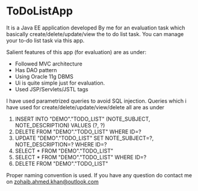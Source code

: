# ToDoListApp
It is a Java EE application developed By me for an evaluation task which basically create/delete/update/view the to do list task. You can manage your to-do list task via this app. 

Salient features of this app (for evaluation) are as under:
 - Followed MVC architecture
 - Has DAO pattern
 - Using Oracle 11g DBMS
 - Ui is quite simple just for evaluation. 
 - Used JSP/Servlets/JSTL tags
 
 I have used parametrized queries to avoid SQL injection. Queries which i have used for create/delete/update/view/delete all are as under
 
 1. INSERT INTO \"DEMO\".\"TODO_LIST\" (NOTE_SUBJECT, NOTE_DESCRIPTION) VALUES (?, ?)
 2. DELETE FROM \"DEMO\".\"TODO_LIST\" WHERE ID=?
 3. UPDATE \"DEMO\".\"TODO_LIST\" SET NOTE_SUBJECT=?, NOTE_DESCRIPTION=? WHERE ID=?
 4. SELECT * FROM \"DEMO\".\"TODO_LIST\"
 5. SELECT * FROM \"DEMO\".\"TODO_LIST\" WHERE ID=?
 6. DELETE FROM \"DEMO\".\"TODO_LIST\"

Proper naming convention is used.
If you have any question do contact me on zohaib.ahmed.khan@outlook.com
